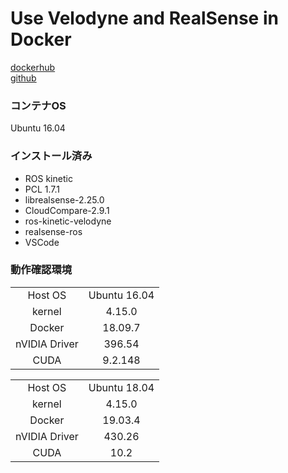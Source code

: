 # Use Velodyne and RealSense in Docker

[dockerhub](https://hub.docker.com/r/reizouko/use-velodyne-rs)  
[github](https://github.com/KentaKawamata/docker_velodyne_rs)

### コンテナOS
Ubuntu 16.04

### インストール済み

- ROS kinetic
- PCL 1.7.1
- librealsense-2.25.0
- CloudCompare-2.9.1
- ros-kinetic-velodyne
- realsense-ros
- VSCode

### 動作確認環境
|||
|:--:|:--:|
|Host OS| Ubuntu 16.04|
|kernel|4.15.0|
|Docker|18.09.7|
|nVIDIA Driver| 396.54|
|CUDA|9.2.148|

|||
|:--:|:--:|
|Host OS| Ubuntu 18.04|
|kernel|4.15.0|
|Docker|19.03.4|
|nVIDIA Driver| 430.26|
|CUDA|10.2|
